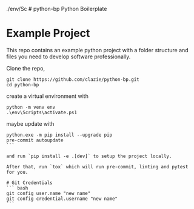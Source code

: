 ./env/Sc  # python-bp
Python Boilerplate

# Example Project

This repo contains an example python project with a folder structure and files you need to develop
software professionally.

Clone the repo,
``` batch
git clone https://github.com/clazie/python-bp.git
cd python-bp
```

create a virtual environment with
``` batch
python -m venv env
.\env\Scripts\activate.ps1
```

maybe update with
````batch
python.exe -m pip install --upgrade pip
pre-commit autoupdate
```

and run `pip install -e .[dev]` to setup the project locally.

After that, run `tox` which will run pre-commit, linting and pytest for you.

# Git Credentials
``` bash
git config user.name "new name"
git config credential.username "new name"
```
